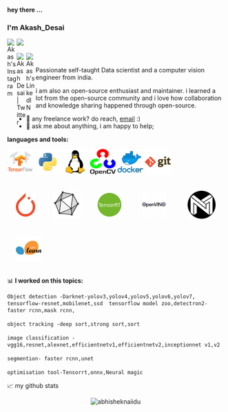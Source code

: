 #### hey there ...
### I'm Akash_Desai 

![](https://komarev.com/ghpvc/?username=akashAD98)
<a href="https://www.instagram.com/akash_a_desai/">
  <img align="left" alt="Akash's Instagram" width="22px" src="https://raw.githubusercontent.com/hussainweb/hussainweb/main/icons/instagram.png" />
</a>

<a href="https://twitter.com/1998@aks2">
  <img align="left" alt="Akash Desai | Twitter" width="22px" src="https://raw.githubusercontent.com/peterthehan/peterthehan/master/assets/twitter.svg" />
</a>
<a href="https://www.linkedin.com/in/akash-desai-1b482b196">
  <img align="left" alt="Akash's LinkedIN" width="22px" src="https://raw.githubusercontent.com/peterthehan/peterthehan/master/assets/linkedin.svg" />
</a>

<br />

Passionate self-taught Data scientist  and a computer vision engineer from india.

i am also an open-source enthusiast and maintainer. i learned a lot from the open-source community and i love how collaboration and knowledge sharing happened through open-source.


  
- 💼 any freelance work? do reach, [email](mailto:aksdesai1998@gmail.com) :)
- 💬 ask me about anything, i am happy to help;

**languages and tools:**  

<code><img height="60" src="https://raw.githubusercontent.com/github/explore/80688e429a7d4ef2fca1e82350fe8e3517d3494d/topics/tensorflow/tensorflow.png"></code>
<code><img height="60" src="https://raw.githubusercontent.com/github/explore/80688e429a7d4ef2fca1e82350fe8e3517d3494d/topics/python/python.png"></code>
<code><img height="60" src="https://raw.githubusercontent.com/github/explore/80688e429a7d4ef2fca1e82350fe8e3517d3494d/topics/linux/linux.png"></code>
<code><img height="60" src="https://raw.githubusercontent.com/github/explore/80688e429a7d4ef2fca1e82350fe8e3517d3494d/topics/opencv/opencv.png"></code>
<code><img height="60" src="https://raw.githubusercontent.com/github/explore/80688e429a7d4ef2fca1e82350fe8e3517d3494d/topics/docker/docker.png"></code>
<code><img height="60" src="https://raw.githubusercontent.com/github/explore/80688e429a7d4ef2fca1e82350fe8e3517d3494d/topics/git/git.png"></code>

<div style="display: flex; flex-wrap: wrap; align-items: center; justify-content: space-between;">
<img width="45px" align="left" style="padding: 20px" src="images/pytorch.png" />
<img width="65px" align="left" style="padding: 10px" src="images/onnx.png"/>
<img width="55px" align="left" style="padding: 20px" src="images/bktrt.png" />
<img width="55px" align="left" style="padding: 20px" src="images/openvino.png" />
<img width="65px" align="left" style="padding: 20px" src="images/neural_magic.png" />
<!-- <img width="80px" align="left" style="padding: 20px" src="images/colab.png"/> -->
<img width="60px" align="left" style="padding: 20px" src="images/sklearn.png" />

</div>


📊 **I worked on this topics:**
<!--START_SECTION:waka-->

```text
Object detection -Darknet-yolov3,yolov4,yolov5,yolov6,yolov7,
tensorflow-resnet,mobilenet,ssd  tensorflow model zoo,detectron2-faster rcnn,mask rcnn,      

object tracking -deep sort,strong sort,sort   

image classification -vgg16,resnet,alexnet,efficientnetv1,efficientnetv2,inceptionnet v1,v2       

segmention- faster rcnn,unet

optimisation tool-Tensorrt,onnx,Neural magic
```


<!--END_SECTION:waka-->


📈 my github stats

<p align="center"> <img src="https://github-readme-stats.vercel.app/api?username=akashAD98&show_icons=true&theme=gotham" alt="abhisheknaiidu" />





